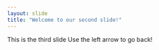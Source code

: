 ```yaml
---
layout: slide
title: "Welcome to our second slide!"
---
```

This is the third slide
Use the left arrow to go back!

